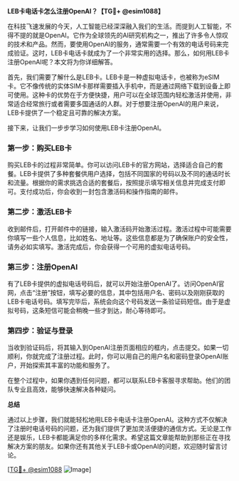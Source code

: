 **LEB卡电话卡怎么注册OpenAI？【TG💪+ @esim1088】**

在科技飞速发展的今天，人工智能已经深深融入我们的生活。而提到人工智能，不得不提的就是OpenAI。它作为全球领先的AI研究机构之一，推出了许多令人惊叹的技术和产品。然而，要使用OpenAI的服务，通常需要一个有效的电话号码来完成验证。这时，LEB卡电话卡就成为了一个非常实用的选择。那么，如何用LEB卡注册OpenAI呢？本文将为你详细解答。

首先，我们需要了解什么是LEB卡。LEB卡是一种虚拟电话卡，也被称为eSIM卡。它不像传统的实体SIM卡那样需要插入手机中，而是通过网络下载到设备上即可使用。这种卡的优势在于方便快捷，用户可以在全球范围内轻松激活并使用，非常适合经常旅行或者需要多国通话的人群。对于想要注册OpenAI的用户来说，LEB卡提供了一个稳定且可靠的解决方案。

接下来，让我们一步步学习如何使用LEB卡注册OpenAI。

### 第一步：购买LEB卡

购买LEB卡的过程非常简单。你可以访问LEB卡的官方网站，选择适合自己的套餐。LEB卡提供了多种套餐供用户选择，包括不同国家的号码以及不同的通话时长和流量。根据你的需求挑选合适的套餐后，按照提示填写相关信息并完成支付即可。支付成功后，你会收到一封包含激活码和操作指南的邮件。

### 第二步：激活LEB卡

收到邮件后，打开邮件中的链接，输入激活码开始激活过程。激活过程中可能需要你填写一些个人信息，比如姓名、地址等。这些信息都是为了确保账户的安全性，请务必如实填写。激活完成后，你会获得一个可用的虚拟电话号码。

### 第三步：注册OpenAI

有了LEB卡提供的虚拟电话号码后，就可以开始注册OpenAI了。访问OpenAI官网，点击“注册”按钮，填写必要的信息，其中包括用户名、密码以及刚刚获取的LEB卡电话号码。填写完毕后，系统会向这个号码发送一条验证码短信。由于是虚拟号码，这条短信可能会稍晚一些才到达，耐心等待即可。

### 第四步：验证与登录

当收到验证码后，将其输入到OpenAI注册页面相应的框内，点击提交。如果一切顺利，你就完成了注册过程。此时，你可以用自己的用户名和密码登录OpenAI账户，开始探索其丰富的功能和服务了。

在整个过程中，如果你遇到任何问题，都可以联系LEB卡客服寻求帮助。他们的团队专业且高效，能够快速解决各种疑问。

**总结**

通过以上步骤，我们就能轻松地用LEB卡电话卡注册OpenAI。这种方式不仅解决了注册时电话号码的问题，还为我们提供了更加灵活便捷的通信方式。无论是工作还是娱乐，LEB卡都能满足你的多样化需求。希望这篇文章能帮助到那些正在寻找解决方案的朋友。如果你还有其他关于LEB卡或OpenAI的问题，欢迎随时留言讨论。

[[TG💪+ @esim1088](https://t.me/s/esim1088) ![Image](https://i.postimg.cc/4NQfJmqS/Snipaste-2025-05-13-00-14-12.png)]